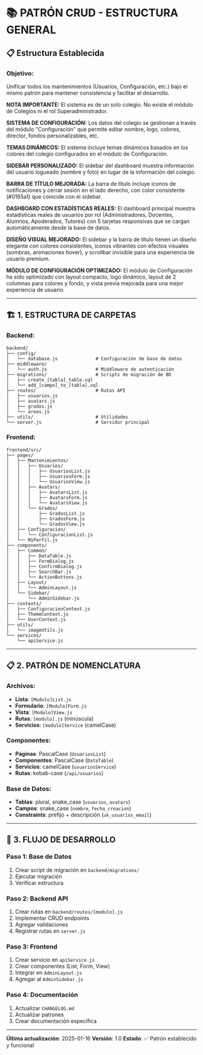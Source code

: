 # 📚 PATRÓN CRUD - ESTRUCTURA GENERAL

## 📋 Estructura Establecida

### **Objetivo:**

Unificar todos los mantenimientos (Usuarios, Configuración, etc.) bajo el mismo patrón para mantener consistencia y facilitar el desarrollo.

**NOTA IMPORTANTE:** El sistema es de un solo colegio. No existe el módulo de Colegios ni el rol Superadministrador.

**SISTEMA DE CONFIGURACIÓN:** Los datos del colegio se gestionan a través del módulo "Configuración" que permite editar nombre, logo, colores, director, fondos personalizables, etc.

**TEMAS DINÁMICOS:** El sistema incluye temas dinámicos basados en los colores del colegio configurados en el módulo de Configuración.

**SIDEBAR PERSONALIZADO:** El sidebar del dashboard muestra información del usuario logueado (nombre y foto) en lugar de la información del colegio.

**BARRA DE TÍTULO MEJORADA:** La barra de título incluye iconos de notificaciones y cerrar sesión en el lado derecho, con color consistente (#0165a1) que coincide con el sidebar.

**DASHBOARD CON ESTADÍSTICAS REALES:** El dashboard principal muestra estadísticas reales de usuarios por rol (Administradores, Docentes, Alumnos, Apoderados, Tutores) con 5 tarjetas responsivas que se cargan automáticamente desde la base de datos.

**DISEÑO VISUAL MEJORADO:** El sidebar y la barra de título tienen un diseño elegante con colores consistentes, iconos vibrantes con efectos visuales (sombras, animaciones hover), y scrollbar invisible para una experiencia de usuario premium.

**MÓDULO DE CONFIGURACIÓN OPTIMIZADO:** El módulo de Configuración ha sido optimizado con layout compacto, logo dinámico, layout de 2 columnas para colores y fondo, y vista previa mejorada para una mejor experiencia de usuario.

---

## 🏗️ **1. ESTRUCTURA DE CARPETAS**

### **Backend:**

```
backend/
├── config/
│   └── database.js              # Configuración de base de datos
├── middleware/
│   └── auth.js                  # Middleware de autenticación
├── migrations/                  # Scripts de migración de BD
│   ├── create_[tabla]_table.sql
│   └── add_[campo]_to_[tabla].sql
├── routes/                      # Rutas API
│   ├── usuarios.js
│   ├── avatars.js
│   ├── grados.js
│   └── areas.js
├── utils/                       # Utilidades
└── server.js                    # Servidor principal
```

### **Frontend:**

```
frontend/src/
├── pages/
│   ├── Mantenimientos/
│   │   ├── Usuarios/
│   │   │   ├── UsuariosList.js
│   │   │   ├── UsuariosForm.js
│   │   │   └── UsuariosView.js
│   │   ├── Avatars/
│   │   │   ├── AvatarsList.js
│   │   │   ├── AvatarsForm.js
│   │   │   └── AvatarsView.js
│   │   └── Grados/
│   │       ├── GradosList.js
│   │       ├── GradosForm.js
│   │       └── GradosView.js
│   ├── Configuracion/
│   │   └── ConfiguracionList.js
│   └── MiPerfil.js
├── components/
│   ├── Common/
│   │   ├── DataTable.js
│   │   ├── FormDialog.js
│   │   ├── ConfirmDialog.js
│   │   ├── SearchBar.js
│   │   └── ActionButtons.js
│   ├── Layout/
│   │   └── AdminLayout.js
│   └── Sidebar/
│       └── AdminSidebar.js
├── contexts/
│   ├── ConfiguracionContext.js
│   ├── ThemeContext.js
│   └── UserContext.js
├── utils/
│   └── imageUtils.js
└── services/
    └── apiService.js
```

---

## 📋 **2. PATRÓN DE NOMENCLATURA**

### **Archivos:**

- **Lista**: `[Modulo]List.js`
- **Formulario**: `[Modulo]Form.js`
- **Vista**: `[Modulo]View.js`
- **Rutas**: `[modulo].js` (minúscula)
- **Servicios**: `[modulo]Service` (camelCase)

### **Componentes:**

- **Páginas**: PascalCase (`UsuariosList`)
- **Componentes**: PascalCase (`DataTable`)
- **Servicios**: camelCase (`usuariosService`)
- **Rutas**: kebab-case (`/api/usuarios`)

### **Base de Datos:**

- **Tablas**: plural, snake_case (`usuarios`, `avatars`)
- **Campos**: snake_case (`nombre`, `fecha_creacion`)
- **Constraints**: prefijo + descripción (`uk_usuarios_email`)

---

## 🔄 **3. FLUJO DE DESARROLLO**

### **Paso 1: Base de Datos**

1. Crear script de migración en `backend/migrations/`
2. Ejecutar migración
3. Verificar estructura

### **Paso 2: Backend API**

1. Crear rutas en `backend/routes/[modulo].js`
2. Implementar CRUD endpoints
3. Agregar validaciones
4. Registrar rutas en `server.js`

### **Paso 3: Frontend**

1. Crear servicio en `apiService.js`
2. Crear componentes (List, Form, View)
3. Integrar en `AdminLayout.js`
4. Agregar al `AdminSidebar.js`

### **Paso 4: Documentación**

1. Actualizar `CHANGELOG.md`
2. Actualizar patrones
3. Crear documentación específica

---

**Última actualización**: 2025-01-16
**Versión**: 1.0
**Estado**: ✅ Patrón establecido y funcional
